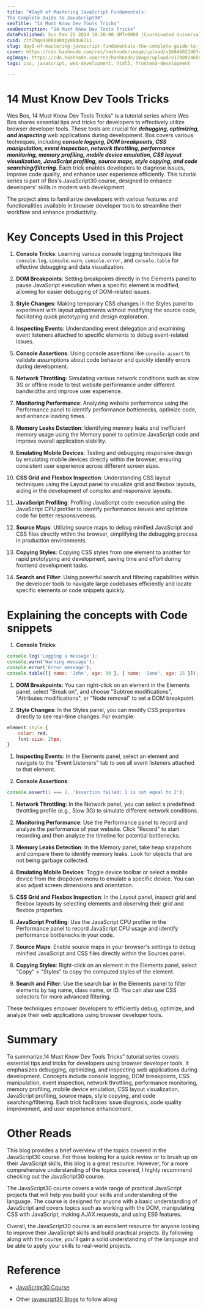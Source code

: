 ```yaml
---
title: "#Day9 of Mastering JavaScript Fundamentals: 
The Complete Guide to JavaScript30"
seoTitle: "14 Must Know Dev Tools Tricks"
seoDescription: "14 Must Know Dev Tools Tricks"
datePublished: Sun Feb 25 2024 18:30:00 GMT+0000 (Coordinated Universal Time)
cuid: clt2hqv9s000a0ajy80du6311
slug: day9-of-mastering-javascript-fundamentals-the-complete-guide-to-javascript30
cover: https://cdn.hashnode.com/res/hashnode/image/upload/v1684602246742/cd8b614b-7867-4c3a-bf15-582b9664458f.png
ogImage: https://cdn.hashnode.com/res/hashnode/image/upload/v1708924650797/69de8359-7151-4040-9ca4-d0e858e57d6f.png
tags: css, javascript, web-development, html5, frontend-development

---
```


# 14 Must Know Dev Tools Tricks

Wes Bos, 14 Must Know Dev Tools Tricks" is a tutorial series where Wes Bos shares essential tips and tricks for developers to effectively utilize browser developer tools. These tools are crucial for ***debugging, optimizing, and inspecting*** web applications during development. Bos covers various techniques, including ***console logging, DOM breakpoints, CSS manipulation, event inspection, network throttling, performance monitoring, memory profiling, mobile device emulation, CSS layout visualization, JavaScript profiling, source maps, style copying, and code searching/filtering***. Each trick enables developers to diagnose issues, improve code quality, and enhance user experience efficiently. This tutorial series is part of Bos's JavaScript30 course, designed to enhance developers' skills in modern web development.

The project aims to familiarize developers with various features and functionalities available in browser developer tools to streamline their workflow and enhance productivity.

# Key Concepts Used in this Project

1. **Console Tricks**: Learning various console logging techniques like `console.log`, `console.warn`, `console.error`, and `console.table` for effective debugging and data visualization.
    
2. **DOM Breakpoints**: Setting breakpoints directly in the Elements panel to pause JavaScript execution when a specific element is modified, allowing for easier debugging of DOM-related issues.
    
3. **Style Changes**: Making temporary CSS changes in the Styles panel to experiment with layout adjustments without modifying the source code, facilitating quick prototyping and design exploration.
    
4. **Inspecting Events**: Understanding event delegation and examining event listeners attached to specific elements to debug event-related issues.
    
5. **Console Assertions**: Using console assertions like `console.assert` to validate assumptions about code behavior and quickly identify errors during development.
    
6. **Network Throttling**: Simulating various network conditions such as slow 3G or offline mode to test website performance under different bandwidths and improve user experience.
    
7. **Monitoring Performance**: Analyzing website performance using the Performance panel to identify performance bottlenecks, optimize code, and enhance loading times.
    
8. **Memory Leaks Detection**: Identifying memory leaks and inefficient memory usage using the Memory panel to optimize JavaScript code and improve overall application stability.
    
9. **Emulating Mobile Devices**: Testing and debugging responsive design by emulating mobile devices directly within the browser, ensuring consistent user experience across different screen sizes.
    
10. **CSS Grid and Flexbox Inspection**: Understanding CSS layout techniques using the Layout panel to visualize grid and flexbox layouts, aiding in the development of complex and responsive layouts.
    
11. **JavaScript Profiling**: Profiling JavaScript code execution using the JavaScript CPU profiler to identify performance issues and optimize code for better responsiveness.
    
12. **Source Maps**: Utilizing source maps to debug minified JavaScript and CSS files directly within the browser, simplifying the debugging process in production environments.
    
13. **Copying Styles**: Copying CSS styles from one element to another for rapid prototyping and development, saving time and effort during frontend development tasks.
    
14. **Search and Filter**: Using powerful search and filtering capabilities within the developer tools to navigate large codebases efficiently and locate specific elements or code snippets quickly.
    

# Explaining the concepts with Code snippets

1. **Console Tricks**:
    

```javascript
console.log('Logging a message');
console.warn('Warning message');
console.error('Error message');
console.table([{ name: 'John', age: 30 }, { name: 'Jane', age: 25 }]);
```

1. **DOM Breakpoints**: You can right-click on an element in the Elements panel, select "Break on", and choose "Subtree modifications", "Attributes modifications", or "Node removal" to set a DOM breakpoint.
    
2. **Style Changes**: In the Styles panel, you can modify CSS properties directly to see real-time changes. For example:
    

```javascript
element.style {
    color: red;
    font-size: 20px;
}
```

1. **Inspecting Events**: In the Elements panel, select an element and navigate to the "Event Listeners" tab to see all event listeners attached to that element.
    
2. **Console Assertions**:
    

```javascript
console.assert(1 === 2, 'Assertion failed: 1 is not equal to 2');
```

1. **Network Throttling**: In the Network panel, you can select a predefined throttling profile (e.g., Slow 3G) to simulate different network conditions.
    
2. **Monitoring Performance**: Use the Performance panel to record and analyze the performance of your website. Click "Record" to start recording and then analyze the timeline for potential bottlenecks.
    
3. **Memory Leaks Detection**: In the Memory panel, take heap snapshots and compare them to identify memory leaks. Look for objects that are not being garbage collected.
    
4. **Emulating Mobile Devices**: Toggle device toolbar or select a mobile device from the dropdown menu to emulate a specific device. You can also adjust screen dimensions and orientation.
    
5. **CSS Grid and Flexbox Inspection**: In the Layout panel, inspect grid and flexbox layouts by selecting elements and observing their grid and flexbox properties.
    
6. **JavaScript Profiling**: Use the JavaScript CPU profiler in the Performance panel to record JavaScript CPU usage and identify performance bottlenecks in your code.
    
7. **Source Maps**: Enable source maps in your browser's settings to debug minified JavaScript and CSS files directly within the Sources panel.
    
8. **Copying Styles**: Right-click on an element in the Elements panel, select "Copy" &gt; "Styles" to copy the computed styles of the element.
    
9. **Search and Filter**: Use the search bar in the Elements panel to filter elements by tag name, class name, or ID. You can also use CSS selectors for more advanced filtering.
    

These techniques empower developers to efficiently debug, optimize, and analyze their web applications using browser developer tools.

# Summary

To summarize,14 Must Know Dev Tools Tricks" tutorial series covers essential tips and tricks for developers using browser developer tools. It emphasizes debugging, optimizing, and inspecting web applications during development. Concepts include console logging, DOM breakpoints, CSS manipulation, event inspection, network throttling, performance monitoring, memory profiling, mobile device emulation, CSS layout visualization, JavaScript profiling, source maps, style copying, and code searching/filtering. Each trick facilitates issue diagnosis, code quality improvement, and user experience enhancement.

# Other Reads

This blog provides a brief overview of the topics covered in the JavaScript30 course. For those looking for a quick review or to brush up on their JavaScript skills, this blog is a great resource. However, for a more comprehensive understanding of the topics covered, I highly recommend checking out the JavaScript30 course.

The JavaScript30 course covers a wide range of practical JavaScript projects that will help you build your skills and understanding of the language. The course is designed for anyone with a basic understanding of JavaScript and covers topics such as working with the DOM, manipulating CSS with JavaScript, making AJAX requests, and using ES6 features.

Overall, the JavaScript30 course is an excellent resource for anyone looking to improve their JavaScript skills and build practical projects. By following along with the course, you'll gain a solid understanding of the language and be able to apply your skills to real-world projects.

# Reference

* [JavaScript30 Course](https://javascript30.com/)
    
* Other [javascript30 Blogs](https://techsammy.hashnode.dev/series/javascript30) to follow along